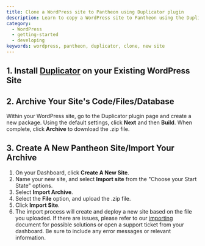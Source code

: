 ```yaml
---
title: Clone a WordPress site to Pantheon using Duplicator plugin
description: Learn to copy a WordPress site to Pantheon using the Duplicator plugin.
category:
  - WordPress
  - getting-started
  - developing
keywords: wordpress, pantheon, duplicator, clone, new site
---
```

## 1. Install [Duplicator](https://wordpress.org/plugins/duplicator/) on your Existing WordPress Site

## 2. Archive Your Site's Code/Files/Database

Within your WordPress site, go to the Duplicator plugin page and create a new package. Using the default settings, click **Next** and then **Build**. When complete, click **Archive** to download the .zip file.

## 3. Create A New Pantheon Site/Import Your Archive

1. On your Dashboard, click **Create A New Site**.
2. Name your new site, and select **Import site** from the "Choose your Start State" options.
3. Select **Import Archive**.
4. Select the **File** option, and upload the .zip file.
5. Click **Import Site**.
6. The import process will create and deploy a new site based on the file you uploaded. If there are issues, please refer to our [importing](/docs/articles/drupal/importing-an-existing-drupal-site-to-pantheon) document for possible solutions or open a support ticket from your dashboard. Be sure to include any error messages or relevant information.
